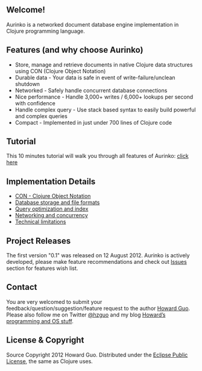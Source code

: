 Welcome!
--------
Aurinko is a networked document database engine implementation in Clojure programming language.

Features (and why choose Aurinko)
---------------------------------

-   Store, manage and retrieve documents in native Clojure data structures using CON (Clojure Object Notation)
-   Durable data - Your data is safe in event of write-failure/unclean shutdown
-   Networked - Safely handle concurrent database connections
-   Nice performance - Handle 3,000+ writes / 6,000+ lookups per second with confidence
-   Handle complex query - Use stack based syntax to easily build powerful and complex queries
-   Compact - Implemented in just under 700 lines of Clojure code

Tutorial
--------

This 10 minutes tutorial will walk you through all features of Aurinko: [click here][]

Implementation Details
----------------------

-   [CON - Clojure Object Notation][]
-   [Database storage and file formats][]
-   [Query optimization and index][]
-   [Networking and concurrency][]
-   [Technical limitations][]

Project Releases
----------------

The first version "0.1" was released on 12 August 2012.
Aurinko is actively developed, please make feature recommendations and check out [Issues][] section for features wish list.

Contact
-------

You are very welcomed to submit your feedback/question/suggestion/feature request to the author [Howard
Guo][].
Please also follow me on Twitter [@hzguo][] and my blog [Howard’s programming and OS stuff][].

License & Copyright
-------------------

Source Copyright 2012 Howard Guo.
Distributed under the [Eclipse Public License][], the same as Clojure uses.

  [click here]: https://github.com/HouzuoGuo/Aurinko/wiki/Tutorial
  [CON - Clojure Object Notation]: https://github.com/HouzuoGuo/Aurinko/wiki/Clojure-Object-Notation
  [Database storage and file formats]: https://github.com/HouzuoGuo/Aurinko/wiki/Database-Storage-and-File-Formats
  [Query optimization and index]: https://github.com/HouzuoGuo/Aurinko/wiki/Query-Optimization-and-Index-Usage
  [Networking and concurrency]: https://github.com/HouzuoGuo/Aurinko/wiki/Network-and-Concurrency-Suppport
  [Technical limitations]: https://github.com/HouzuoGuo/Aurinko/wiki/Limitations
  [Issues]: https://github.com/HouzuoGuo/Aurinko/issues
  [my github]: https://github.com/HouzuoGuo
  [Howard Guo]: mailto:guohouzuo@gmail.com
  [@hzguo]: https://twitter.com/hzguo
  [Howard’s programming and OS stuff]: http://allstarnix.blogspot.com.au
  [Eclipse Public License]: http://www.eclipse.org/legal/epl-v10.html
